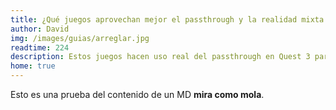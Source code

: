 ```yaml
---
title: ¿Qué juegos aprovechan mejor el passthrough y la realidad mixta de Quest 3?
author: David
img: /images/guias/arreglar.jpg
readtime: 224
description: Estos juegos hacen uso real del passthrough en Quest 3 para mezclar el mundo real y virtual.
home: true
---
```

Esto es una prueba del contenido de un MD **mira como mola**.